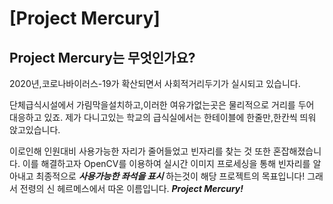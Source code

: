 # [Project Mercury]
## Project Mercury는 무엇인가요?
2020년,코로나바이러스-19가 확산되면서 사회적거리두기가 실시되고 있습니다.

단체급식시설에서 가림막을설치하고,이러한 여유가없는곳은 물리적으로 거리를 두어 대응하고 있죠.
제가 다니고있는 학교의 급식실에서는 한테이블에 한줄만,한칸씩 띄워 앉고있습니다.

이로인해 인원대비 사용가능한 자리가 줄어들었고 빈자리를 찾는 것 또한 혼잡해졌습니다.
이를 해결하고자 OpenCV를 이용하여 실시간 이미지 프로세싱을 통해 빈자리를 알아내고
최종적으로 ***사용가능한 좌석을 표시*** 하는것이 해당 프로젝트의 목표입니다!
그래서 전령의 신 헤르메스에서 따온 이름입니다. ***Project Mercury!***
